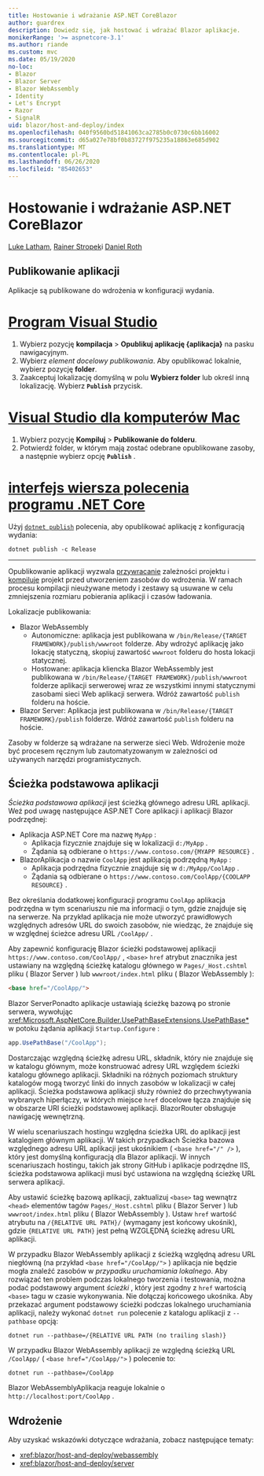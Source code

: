 ```yaml
---
title: Hostowanie i wdrażanie ASP.NET CoreBlazor
author: guardrex
description: Dowiedz się, jak hostować i wdrażać Blazor aplikacje.
monikerRange: '>= aspnetcore-3.1'
ms.author: riande
ms.custom: mvc
ms.date: 05/19/2020
no-loc:
- Blazor
- Blazor Server
- Blazor WebAssembly
- Identity
- Let's Encrypt
- Razor
- SignalR
uid: blazor/host-and-deploy/index
ms.openlocfilehash: 040f9560bd51841063ca2785b0c0730c6bb16002
ms.sourcegitcommit: d65a027e78bf0b83727f975235a18863e685d902
ms.translationtype: MT
ms.contentlocale: pl-PL
ms.lasthandoff: 06/26/2020
ms.locfileid: "85402653"
---
```

# <a name="host-and-deploy-aspnet-core-blazor"></a>Hostowanie i wdrażanie ASP.NET CoreBlazor

[Luke Latham](https://github.com/guardrex), [Rainer Stropek](https://www.timecockpit.com)i [Daniel Roth](https://github.com/danroth27)

## <a name="publish-the-app"></a>Publikowanie aplikacji

Aplikacje są publikowane do wdrożenia w konfiguracji wydania.

# <a name="visual-studio"></a>[Program Visual Studio](#tab/visual-studio)

1. Wybierz pozycję **kompilacja**  >  **Opublikuj aplikację {aplikacja}** na pasku nawigacyjnym.
1. Wybierz *element docelowy publikowania*. Aby opublikować lokalnie, wybierz pozycję **folder**.
1. Zaakceptuj lokalizację domyślną w polu **Wybierz folder** lub określ inną lokalizację. Wybierz **`Publish`** przycisk.

# <a name="visual-studio-for-mac"></a>[Visual Studio dla komputerów Mac](#tab/visual-studio-mac)

1. Wybierz pozycję **Kompiluj**  >  **Publikowanie do folderu**.
1. Potwierdź folder, w którym mają zostać odebrane opublikowane zasoby, a następnie wybierz opcję **`Publish`** .

# <a name="net-core-cli"></a>[interfejs wiersza polecenia programu .NET Core](#tab/netcore-cli)

Użyj [`dotnet publish`](/dotnet/core/tools/dotnet-publish) polecenia, aby opublikować aplikację z konfiguracją wydania:

```dotnetcli
dotnet publish -c Release
```

---

Opublikowanie aplikacji wyzwala [przywracanie](/dotnet/core/tools/dotnet-restore) zależności projektu i [kompiluje](/dotnet/core/tools/dotnet-build) projekt przed utworzeniem zasobów do wdrożenia. W ramach procesu kompilacji nieużywane metody i zestawy są usuwane w celu zmniejszenia rozmiaru pobierania aplikacji i czasów ładowania.

Lokalizacje publikowania:

* Blazor WebAssembly
  * Autonomiczne: aplikacja jest publikowana w `/bin/Release/{TARGET FRAMEWORK}/publish/wwwroot` folderze. Aby wdrożyć aplikację jako lokację statyczną, skopiuj zawartość `wwwroot` folderu do hosta lokacji statycznej.
  * Hostowane: aplikacja kliencka Blazor WebAssembly jest publikowana w `/bin/Release/{TARGET FRAMEWORK}/publish/wwwroot` folderze aplikacji serwerowej wraz ze wszystkimi innymi statycznymi zasobami sieci Web aplikacji serwera. Wdróż zawartość `publish` folderu na hoście.
* Blazor Server: Aplikacja jest publikowana w `/bin/Release/{TARGET FRAMEWORK}/publish` folderze. Wdróż zawartość `publish` folderu na hoście.

Zasoby w folderze są wdrażane na serwerze sieci Web. Wdrożenie może być procesem ręcznym lub zautomatyzowanym w zależności od używanych narzędzi programistycznych.

## <a name="app-base-path"></a>Ścieżka podstawowa aplikacji

*Ścieżka podstawowa aplikacji* jest ścieżką głównego adresu URL aplikacji. Weź pod uwagę następujące ASP.NET Core aplikacji i aplikacji Blazor podrzędnej:

* Aplikacja ASP.NET Core ma nazwę `MyApp` :
  * Aplikacja fizycznie znajduje się w lokalizacji `d:/MyApp` .
  * Żądania są odbierane o `https://www.contoso.com/{MYAPP RESOURCE}` .
* BlazorAplikacja o nazwie `CoolApp` jest aplikacją podrzędną `MyApp` :
  * Aplikacja podrzędna fizycznie znajduje się w `d:/MyApp/CoolApp` .
  * Żądania są odbierane o `https://www.contoso.com/CoolApp/{COOLAPP RESOURCE}` .

Bez określania dodatkowej konfiguracji programu `CoolApp` aplikacja podrzędna w tym scenariuszu nie ma informacji o tym, gdzie znajduje się na serwerze. Na przykład aplikacja nie może utworzyć prawidłowych względnych adresów URL do swoich zasobów, nie wiedząc, że znajduje się w względnej ścieżce adresu URL `/CoolApp/` .

Aby zapewnić konfigurację Blazor ścieżki podstawowej aplikacji `https://www.contoso.com/CoolApp/` , `<base>` `href` atrybut znacznika jest ustawiany na względną ścieżkę katalogu głównego w `Pages/_Host.cshtml` pliku ( Blazor Server ) lub `wwwroot/index.html` pliku ( Blazor WebAssembly ):

```html
<base href="/CoolApp/">
```

Blazor ServerPonadto aplikacje ustawiają ścieżkę bazową po stronie serwera, wywołując <xref:Microsoft.AspNetCore.Builder.UsePathBaseExtensions.UsePathBase*> w potoku żądania aplikacji `Startup.Configure` :

```csharp
app.UsePathBase("/CoolApp");
```

Dostarczając względną ścieżkę adresu URL, składnik, który nie znajduje się w katalogu głównym, może konstruować adresy URL względem ścieżki katalogu głównego aplikacji. Składniki na różnych poziomach struktury katalogów mogą tworzyć linki do innych zasobów w lokalizacji w całej aplikacji. Ścieżka podstawowa aplikacji służy również do przechwytywania wybranych hiperłączy, w których miejsce `href` docelowe łącza znajduje się w obszarze URI ścieżki podstawowej aplikacji. BlazorRouter obsługuje nawigację wewnętrzną.

W wielu scenariuszach hostingu względna ścieżka URL do aplikacji jest katalogiem głównym aplikacji. W takich przypadkach Ścieżka bazowa względnego adresu URL aplikacji jest ukośnikiem ( `<base href="/" />` ), który jest domyślną konfiguracją dla Blazor aplikacji. W innych scenariuszach hostingu, takich jak strony GitHub i aplikacje podrzędne IIS, ścieżka podstawowa aplikacji musi być ustawiona na względną ścieżkę URL serwera aplikacji.

Aby ustawić ścieżkę bazową aplikacji, zaktualizuj `<base>` tag wewnątrz `<head>` elementów tagów `Pages/_Host.cshtml` pliku ( Blazor Server ) lub `wwwroot/index.html` pliku ( Blazor WebAssembly ). Ustaw `href` wartość atrybutu na `/{RELATIVE URL PATH}/` (wymagany jest końcowy ukośnik), gdzie `{RELATIVE URL PATH}` jest pełną WZGLĘDNĄ ścieżkę adresu URL aplikacji.

W przypadku Blazor WebAssembly aplikacji z ścieżką względną adresu URL niegłówną (na przykład `<base href="/CoolApp/">` ) aplikacja nie będzie mogła znaleźć zasobów w *przypadku uruchamiania lokalnego*. Aby rozwiązać ten problem podczas lokalnego tworzenia i testowania, można podać podstawowy argument *ścieżki* , który jest zgodny z `href` wartością `<base>` tagu w czasie wykonywania. Nie dołączaj końcowego ukośnika. Aby przekazać argument podstawowy ścieżki podczas lokalnego uruchamiania aplikacji, należy wykonać `dotnet run` polecenie z katalogu aplikacji z `--pathbase` opcją:

```dotnetcli
dotnet run --pathbase=/{RELATIVE URL PATH (no trailing slash)}
```

W przypadku Blazor WebAssembly aplikacji ze względną ścieżką URL `/CoolApp/` ( `<base href="/CoolApp/">` ) polecenie to:

```dotnetcli
dotnet run --pathbase=/CoolApp
```

Blazor WebAssemblyAplikacja reaguje lokalnie o `http://localhost:port/CoolApp` .

## <a name="deployment"></a>Wdrożenie

Aby uzyskać wskazówki dotyczące wdrażania, zobacz następujące tematy:

* <xref:blazor/host-and-deploy/webassembly>
* <xref:blazor/host-and-deploy/server>
